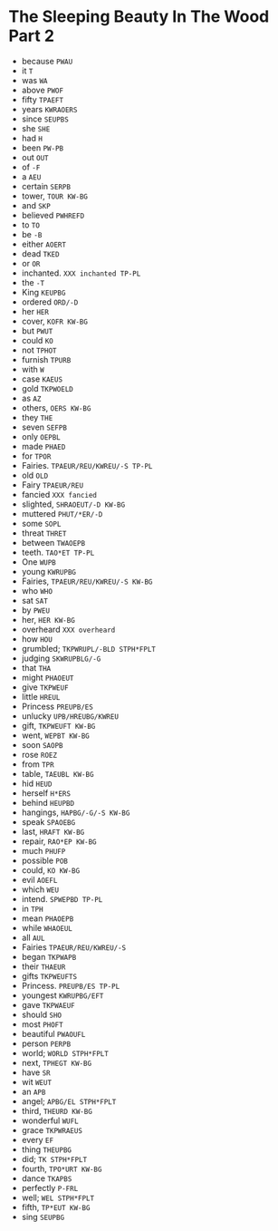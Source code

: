 # The Sleeping Beauty In The Wood Part 2

* because `PWAU`
* it `T`
* was `WA`
* above `PWOF`
* fifty `TPAEFT`
* years `KWRAOERS`
* since `SEUPBS`
* she `SHE`
* had `H`
* been `PW-PB`
* out `OUT`
* of `-F`
* a `AEU`
* certain `SERPB`
* tower, `TOUR KW-BG`
* and `SKP`
* believed `PWHREFD`
* to `TO`
* be `-B`
* either `AOERT`
* dead `TKED`
* or `OR`
* inchanted. `XXX inchanted TP-PL`
* the `-T`
* King `KEUPBG`
* ordered `ORD/-D`
* her `HER`
* cover, `KOFR KW-BG`
* but `PWUT`
* could `KO`
* not `TPHOT`
* furnish `TPURB`
* with `W`
* case `KAEUS`
* gold `TKPWOELD`
* as `AZ`
* others, `OERS KW-BG`
* they `THE`
* seven `SEFPB`
* only `OEPBL`
* made `PHAED`
* for `TPOR`
* Fairies. `TPAEUR/REU/KWREU/-S TP-PL`
* old `OLD`
* Fairy `TPAEUR/REU`
* fancied `XXX fancied`
* slighted, `SHRAOEUT/-D KW-BG`
* muttered `PHUT/*ER/-D`
* some `SOPL`
* threat `THRET`
* between `TWAOEPB`
* teeth. `TAO*ET TP-PL`
* One `WUPB`
* young `KWRUPBG`
* Fairies, `TPAEUR/REU/KWREU/-S KW-BG`
* who `WHO`
* sat `SAT`
* by `PWEU`
* her, `HER KW-BG`
* overheard `XXX overheard`
* how `HOU`
* grumbled; `TKPWRUPL/-BLD STPH*FPLT`
* judging `SKWRUPBLG/-G`
* that `THA`
* might `PHAOEUT`
* give `TKPWEUF`
* little `HREUL`
* Princess `PREUPB/ES`
* unlucky `UPB/HREUBG/KWREU`
* gift, `TKPWEUFT KW-BG`
* went, `WEPBT KW-BG`
* soon `SAOPB`
* rose `ROEZ`
* from `TPR`
* table, `TAEUBL KW-BG`
* hid `HEUD`
* herself `H*ERS`
* behind `HEUPBD`
* hangings, `HAPBG/-G/-S KW-BG`
* speak `SPAOEBG`
* last, `HRAFT KW-BG`
* repair, `RAO*EP KW-BG`
* much `PHUFP`
* possible `POB`
* could, `KO KW-BG`
* evil `AOEFL`
* which `WEU`
* intend. `SPWEPBD TP-PL`
* in `TPH`
* mean `PHAOEPB`
* while `WHAOEUL`
* all `AUL`
* Fairies `TPAEUR/REU/KWREU/-S`
* began `TKPWAPB`
* their `THAEUR`
* gifts `TKPWEUFTS`
* Princess. `PREUPB/ES TP-PL`
* youngest `KWRUPBG/EFT`
* gave `TKPWAEUF`
* should `SHO`
* most `PHOFT`
* beautiful `PWAOUFL`
* person `PERPB`
* world; `WORLD STPH*FPLT`
* next, `TPHEGT KW-BG`
* have `SR`
* wit `WEUT`
* an `APB`
* angel; `APBG/EL STPH*FPLT`
* third, `THEURD KW-BG`
* wonderful `WUFL`
* grace `TKPWRAEUS`
* every `EF`
* thing `THEUPBG`
* did; `TK STPH*FPLT`
* fourth, `TPO*URT KW-BG`
* dance `TKAPBS`
* perfectly `P-FRL`
* well; `WEL STPH*FPLT`
* fifth, `TP*EUT KW-BG`
* sing `SEUPBG`
